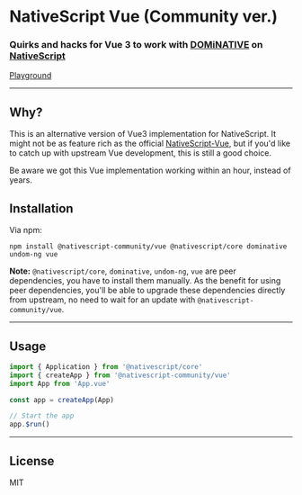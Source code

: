 # NativeScript Vue (Community ver.)

### **Quirks and hacks for Vue 3 to work with [DOMiNATIVE](https://github.com/SudoMaker/DOMiNATIVE) on [NativeScript](https://nativescript.org/)**

[Playground](https://stackblitz.com/edit/nativescript-dominative-vue-3?file=app/App.vue)

---

## Why?

This is an alternative version of Vue3 implementation for NativeScript. It might not be as feature rich as the official [NativeScript-Vue](https://nativescript-vue.org/), but if you'd like to catch up with upstream Vue development, this is still a good choice.

Be aware we got this Vue implementation working within an hour, instead of years.

## Installation

Via npm:

```shell
npm install @nativescript-community/vue @nativescript/core dominative undom-ng vue
```

**Note:** `@nativescript/core`, `dominative`, `undom-ng`, `vue` are peer dependencies, you have to install them manually. As the benefit for using peer dependencies, you'll be able to upgrade these dependencies directly from upstream, no need to wait for an update with `@nativescript-community/vue`.

---

## Usage

```js
import { Application } from '@nativescript/core'
import { createApp } from '@nativescript-community/vue'
import App from 'App.vue'

const app = createApp(App)

// Start the app
app.$run()

```

---

## License

MIT
